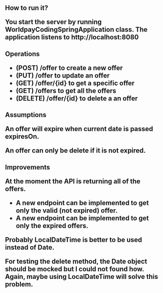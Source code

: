 <h2> How to run it?

You start the server by running WorldpayCodingSpringApplication class.
The application listens to http://localhost:8080

<h2> Operations

* (POST) **/offer** to create a new offer 
* (PUT) **/offer** to update an offer
* (GET) **/offer/{id}** to get a specific offer
* (GET) **/offers** to get all the offers
* (DELETE) **/offer/{id}** to delete a an offer

<h2> Assumptions

An offer will expire when current date is passed expiresOn.

An offer can only be delete if it is not expired.

<h2> Improvements

At the moment the API is returning all of the offers.

* A new endpoint can be implemented to get only the valid (not expired) offer.
* A new endpoint can be implemented to get only the expired offers.

Probably LocalDateTime is better to be used instead of Date.

For testing the delete method, the Date object should be mocked but I could not found how. 
Again, maybe using LocalDateTime will solve this problem.

